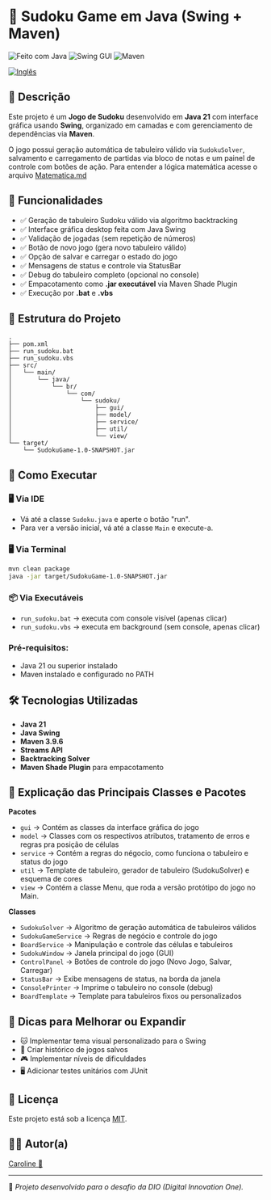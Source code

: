 
# 🧩 Sudoku Game em Java (Swing + Maven)

![Feito com Java](https://img.shields.io/badge/Feito%20com-Java-orange?style=for-the-badge&logo=java)
![Swing GUI](https://img.shields.io/badge/Swing-Interface%20Gr%C3%A1fica-blueviolet?style=for-the-badge)
![Maven](https://img.shields.io/badge/Maven-Build%20Tool-important?style=for-the-badge&logo=apachemaven)

<a href="https://github.com/Caroline-Teixeira/sudoku_game/blob/main/README_ENG.md"><img src="https://raw.githubusercontent.com/yammadev/flag-icons/refs/heads/master/png/US%402x.png" alt="Inglês" ></a>

## 📖 Descrição

Este projeto é um **Jogo de Sudoku** desenvolvido em **Java 21** com interface gráfica usando **Swing**, organizado em camadas e com gerenciamento de dependências via **Maven**.

O jogo possui geração automática de tabuleiro válido via `SudokuSolver`, salvamento e carregamento de partidas via bloco de notas e um painel de controle com botões de ação.
Para entender a lógica matemática acesse o arquivo 
<a href="https://github.com/Caroline-Teixeira/sudoku_game/blob/main/Matematica.md">Matematica.md</a>


## 🎯 Funcionalidades

- ✅ Geração de tabuleiro Sudoku válido via algoritmo backtracking
- ✅ Interface gráfica desktop feita com Java Swing
- ✅ Validação de jogadas (sem repetição de números)
- ✅ Botão de novo jogo (gera novo tabuleiro válido)
- ✅ Opção de salvar e carregar o estado do jogo
- ✅ Mensagens de status e controle via StatusBar
- ✅ Debug do tabuleiro completo (opcional no console)
- ✅ Empacotamento como **.jar executável** via Maven Shade Plugin
- ✅ Execução por **.bat** e **.vbs**

## 📂 Estrutura do Projeto

```
.
├── pom.xml
├── run_sudoku.bat
├── run_sudoku.vbs
├── src/
│   └── main/
│       └── java/
│           └── br/
│               └── com/
│                   └── sudoku/
│                       ├── gui/
│                       ├── model/
│                       ├── service/
│                       ├── util/
│                       └── view/
└── target/
    └── SudokuGame-1.0-SNAPSHOT.jar
```

## 🚀 Como Executar

### 🖥️ Via IDE
- Vá até a classe `Sudoku.java` e aperte o botão "run".
- Para ver a versão inicial, vá até a classe `Main` e execute-a.


### 🖥️ Via Terminal

```bash
mvn clean package
java -jar target/SudokuGame-1.0-SNAPSHOT.jar
```

### 📦 Via Executáveis

- `run_sudoku.bat` → executa com console visível (apenas clicar)
- `run_sudoku.vbs` → executa em background (sem console, apenas clicar)

### Pré-requisitos:
- Java 21 ou superior instalado
- Maven instalado e configurado no PATH

## 🛠️ Tecnologias Utilizadas

- **Java 21**
- **Java Swing**
- **Maven 3.9.6**
- **Streams API**
- **Backtracking Solver**
- **Maven Shade Plugin** para empacotamento

## 📖 Explicação das Principais Classes e Pacotes

**Pacotes**
- `gui` → Contém as classes da interface gráfica do jogo
- `model` → Classes com os respectivos atributos, tratamento de erros e regras pra posição de células
- `service` → Contém a regras do négocio, como funciona o tabuleiro e status do jogo
- `util` → Template de tabuleiro, gerador de tabuleiro (SudokuSolver) e esquema de cores
- `view` → Contém a classe Menu, que roda a versão protótipo do jogo no Main.


**Classes**
- `SudokuSolver` → Algoritmo de geração automática de tabuleiros válidos
- `SudokuGameService` → Regras de negócio e controle do jogo
- `BoardService` → Manipulação e controle das células e tabuleiros
- `SudokuWindow` → Janela principal do jogo (GUI)
- `ControlPanel` → Botões de controle do jogo (Novo Jogo, Salvar, Carregar)
- `StatusBar` → Exibe mensagens de status, na borda da janela
- `ConsolePrinter` → Imprime o tabuleiro no console (debug)
- `BoardTemplate` → Template para tabuleiros fixos ou personalizados

## 📌 Dicas para Melhorar ou Expandir

- 🐱 Implementar tema visual personalizado para o Swing
- 💾 Criar histórico de jogos salvos
- 🎮 Implementar níveis de dificuldades
- 🖥️ Adicionar testes unitários com JUnit

## 📄 Licença

Este projeto está sob a licença [MIT](LICENSE).

## 👩‍💻 Autor(a)

<a href="https://github.com/Caroline-Teixeira">Caroline 💙</a>

---

📌 *Projeto desenvolvido para o desafio da DIO (Digital Innovation One).*
